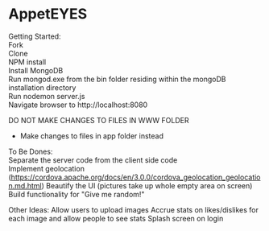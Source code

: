AppetEYES
=========

Getting Started:  
Fork  
Clone  
NPM install  
Install MongoDB  
Run mongod.exe from the bin folder residing within the mongoDB installation directory  
Run nodemon server.js  
Navigate browser to http://localhost:8080  

DO NOT MAKE CHANGES TO FILES IN WWW FOLDER  
  - Make changes to files in app folder instead
  
To Be Dones:  
Separate the server code from the client side code  
Implement geolocation (https://cordova.apache.org/docs/en/3.0.0/cordova_geolocation_geolocation.md.html)
Beautify the UI (pictures take up whole empty area on screen)
Build functionality for "Give me random!"

Other Ideas:
Allow users to upload images
Accrue stats on likes/dislikes for each image and allow people to see stats
Splash screen on login

